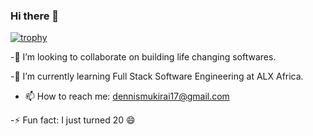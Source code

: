 ### Hi there 👋

<!--
**DennisMukirai/DennisMukirai** is a ✨ _special_ ✨ repository because its `README.md` (this file) appears on your GitHub profile.

Here are some ideas to get you started:

🔭 I’m currently working on building a bomb kenyan dating app
🌱 I’m currently learning Full Stack Software Engineering at ALX Africa
👯 I’m looking to collaborate on social media apps
- 🤔 I’m looking for help with ...
- 💬 Ask me about ...
👯 I’m looking to collaborate on social media apps
- 😄 Pronouns: ...
⚡ Fun fact: I just turned 20
-->

[![trophy](https://github-profile-trophy.vercel.app/?username=DennisMukirai)](https://github.com/DennisMukirai/github-profile-trophy)

-👯 I’m looking to collaborate on building life changing softwares.

-🌱 I’m currently learning Full Stack Software Engineering at ALX Africa.

- 📫 How to reach me: dennismukirai17@gmail.com

-⚡ Fun fact: I just turned 20 😄 
